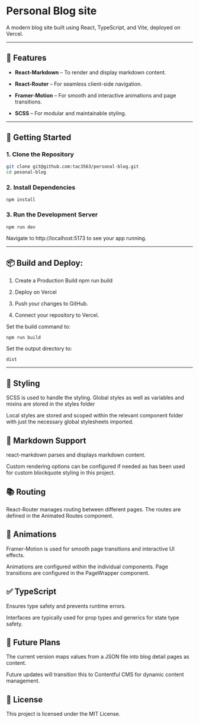 # Personal Blog site

A modern blog site built using React, TypeScript, and Vite, deployed on Vercel.

--- 

## 📝 Features

- **React-Markdown** – To render and display markdown content.

- **React-Router** – For seamless client-side navigation.

- **Framer-Motion** – For smooth and interactive animations and page transitions.

- **SCSS** – For modular and maintainable styling.

--- 

## 🚀 Getting Started

### 1. Clone the Repository

``` bash
git clone git@github.com:tac3563/personal-blog.git
cd pesonal-blog
```

### 2. Install Dependencies
```shell
npm install
```

### 3. Run the Development Server
```shell
npm run dev
```

Navigate to http://localhost:5173 to see your app running.

---

## 📦 Build and Deploy:

1. Create a Production Build
npm run build

2. Deploy on Vercel 

3. Push your changes to GitHub.

4. Connect your repository to Vercel.

Set the build command to:
```bash
npm run build
```

Set the output directory to:
```nginx
dist
```

---

## 🎨 Styling

SCSS is used to handle the styling. Global styles as well as variables and mixins are stored in the styles folder

Local styles are stored and scoped within the relevant component folder with just the necessary global stylesheets imported.

## 📖 Markdown Support

react-markdown parses and displays markdown content.

Custom rendering options can be configured if needed as has been used for custom blockquote styling in this project.

## 📚 Routing

React-Router manages routing between different pages. The routes are defined in the Animated Routes component.

## 💫 Animations

Framer-Motion is used for smooth page transitions and interactive UI effects.

Animations are configured within the individual components. Page transitions are configured in the PageWrapper component.

## ✅ TypeScript

Ensures type safety and prevents runtime errors.

Interfaces are typically used for prop types and generics for state type safety.

## 🔄 Future Plans

The current version maps values from a JSON file into blog detail pages as content.

Future updates will transition this to Contentful CMS for dynamic content management.

## 📄 License

This project is licensed under the MIT License.